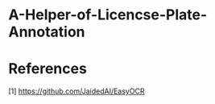 # A-Helper-of-Licencse-Plate-Annotation












# References
[1] https://github.com/JaidedAI/EasyOCR
